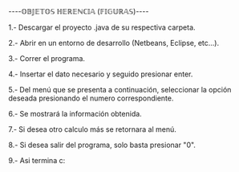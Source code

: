 ----𝕆𝔹𝕁𝔼𝕋𝕆𝕊 ℍ𝔼ℝ𝔼ℕℂ𝕀𝔸 (𝔽𝕀𝔾𝕌ℝ𝔸𝕊)----

1.- Descargar el proyecto .java de su respectiva carpeta.

2.- Abrir en un entorno de desarrollo (Netbeans, Eclipse, etc...).

3.- Correr el programa.

4.- Insertar el dato necesario y seguido presionar enter.

5.- Del menú que se presenta a continuación, seleccionar la opción deseada presionando el numero correspondiente.

6.- Se mostrará la información obtenida.

7.- Si desea otro calculo más se retornara al menú.

8.- Si desea salir del programa, solo basta presionar "0".

9.- Asi termina c: 
